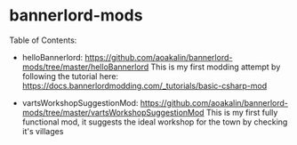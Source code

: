 # bannerlord-mods

Table of Contents:

* helloBannerlord: https://github.com/aoakalin/bannerlord-mods/tree/master/helloBannerlord
  This is my first modding attempt by following the tutorial here: https://docs.bannerlordmodding.com/_tutorials/basic-csharp-mod
  
* vartsWorkshopSuggestionMod: https://github.com/aoakalin/bannerlord-mods/tree/master/vartsWorkshopSuggestionMod
  This is my first fully functional mod, it suggests the ideal workshop for the town by checking it's villages
